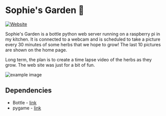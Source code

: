 # Sophie's Garden :cherry_blossom:

[![Website](https://img.shields.io/website-up-down-green-red/http/alxwrd.asuscomm.com.svg)](http://alxwrd.asuscomm.com/)

Sophie's Garden is a bottle python web server running on a raspberry pi in my kitchen. It is connected to a webcam and is scheduled to take a picture every 30 minutes of some herbs that we hope to grow! The last 10 pictures are shown on the home page.

Long term, the plan is to create a time lapse video of the herbs as they grow. The web site was just for a bit of fun.

![example image](http://imgur.com/bmH86kV.png)

## Dependencies

- Bottle - [link](https://bottlepy.org/docs/dev/)
- pygame - [link](http://www.pygame.org/)
